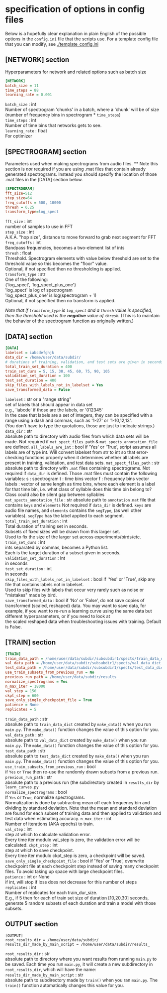 # specification of options in config files

Below is a hopefully clear explanation in plain English of the possible
options in the `config.ini` file that the scripts use.
For a template config file that you can modify, see 
[./template_config.ini](./template_cnfig.ini)

## [NETWORK] section
Hyperparameters for network and related options such as batch size

```ini
[NETWORK]
batch_size = 11
time_steps = 88
learning_rate = 0.001
```

`batch_size` : int  
    Number of spectrogram 'chunks' in a batch, where a 'chunk' will be of
    size (number of frequency bins in spectrogram * `time_steps`)  
`time_steps` : int  
    Number of time bins that networks gets to see.  
`learning_rate` : float  
    For optimizer

## [SPECTROGRAM] section
Parameters used when making spectrograms from audio files.
** Note this section is *not* required if you are using .mat
files that contain already generated spectrograms. Instead you
should specify the location of those .mat files in the [DATA]
section below.

```ini
[SPECTROGRAM]
fft_size=512
step_size=64
freq_cutoffs = 500, 10000
thresh = 6.25
transform_type=log_spect
```

`fft_size` : int  
    number of samples to use in FFT  
`step_size` : int  
    A.K.A. "hop size", distance to move forward to grab next segment for FFT  
`freq_cutoffs` : int  
    Bandpass frequencies, becomes a two-element list of ints  
`thresh` : float  
    Threshold. Spectrogram elements with value below threshold are set to
    the threshold value so this becomes the "floor" value.  
    Optional, if not specified then no thresholding is applied.  
`transform_type` : str  
    One of the following:  
    {'log_spect', 'log_spect_plus_one'}  
    'log_spect' is log of spectrogram  
    'log_spect_plus_one' is log(spectrogram + 1)  
    Optional, if not specified then no transform is applied.  

*Note that if `transform_type` is `log_spect` and a `thresh` value is specified,
then the threshold used is the **negative** value of `thresh`.* (This is to 
maintain the behavior of the spectrogram function as originally written.)

## [DATA] section

```ini
[DATA]
labelset = iabcdefghjk
data_dir = /home/user/data/subdir/
# durations of training, validation, and test sets are given in seconds
total_train_set_duration = 400
train_set_durs = 5, 15, 30, 45, 60, 75, 90, 105
validation_set_duration = 100
test_set_duration = 400
skip_files_with_labels_not_in_labelset = Yes
save_transformed_data = False
```

`labelset` : str or a "range string"  
    set of labels that should appear in data set  
    e.g., 'iabcde' if those are the labels, or '012345'  
    In the case that labels are a set of integers, they can be
    specified with a range using a dash and commas, such as
    '1-27' or '1-10,12,13'.  
    (You don't have to type the quotations, those are just to indicate
    strings.)  
`data_dir` : str  
    absolute path to directory with audio files from which data sets will
    be made.
    Not required if `mat_spect_files_path` & `mat_spects_annotation_file`
    are defined.
`all_labels_are_int` : bool
    if 'Yes' or 'True', script assumes all labels are of type int.
    Will convert labelset from str to int
    so that error-checking functions properly when it determines
    whether all labels are present in training, validation,  and
    test data sets.
`mat_spect_files_path` : str
    absolute path to directory with `.mat` files containing spectrograms.
    Not required if `data_dir` is defined.
    Those .mat files must contain the following variables:
        s : spectrogram
        t : time bins vector
        f : frequency bins vector
        labels : vector of same length as time bins, where each element
                 is a label for that time bin, 
                 i.e. what class of syllable does this time bin belong to?
                 Class could also be silent gap between syllables 
`mat_spects_annotation_file` : str
    absolute path to `annotation.mat` file that contains `keys` and `elements`
    Not required if `data_dir` is defined.
    `keys` are audio file names, and `elements` contains the `segType`,
    (as well other variables).
    `segType` has the label applied to each segment.
`total_train_set_duration` : int  
    Total duration of training set in seconds.  
    Subsets of fixed sizes will be drawn from this larger set.  
    Used to fix the size of the larger set across experiments/birds/etc.  
`train_set_durs` : int  
    ints separated by commas, becomes a Python list.  
    Each is the target duration of a subset given in seconds.  
`validation_set_duration` : int  
    in seconds  
`test_set_duration` : int  
    in seconds  
`skip_files_with_labels_not_in_labelset` : bool
    if 'Yes' or 'True', skip any file that contains labels not in labelset.  
    Used to skip files with labels that occur very rarely such as noise
    or "mistakes" made by bird.  
`save_transformed_data` : bool
    if 'No' or 'False', do not save copies of transformed (scaled, reshaped) data.
    You may want to save data, for example, if you want to re-run a learning curve 
    using the same data but different hyperparameters, or if you need to look at  
    the scaled reshaped data when troubleshooting issues with training.
    Default is False.

## [TRAIN] section

```ini
[TRAIN]
train_data_path = /home/user/data/subdir/subsubdir1/spects/train_data_dict
val_data_path = /home/user/data/subdir/subsubdir1/spects/val_data_dict
test_data_path = /home/user/data/subdir/subsubdir1/spects/test_data_dict
use_train_subsets_from_previous_run = No
previous_run_path = /home/user/data/subdir/results_
normalize_spectrograms = Yes
n_max_iter = 18000
val_step = 150
ckpt_step = 600
save_only_single_checkpoint_file = True
patience = None
replicates = 5
```

`train_data_path` : str  
    absolute path to `train_data_dict` created by `make_data()` when you run
    `main.py`. The `make_data()` function changes the value of this option
    for you.  
`val_data_path` : str  
    absolute path to `val_data_dict` created by `make_data()` when you run
    `main.py`. The `make_data()` function changes the value of this option
    for you.  
`test_data_path` : str  
    absolute path to `test_data_dict` created by `make_data()` when you run
    `main.py`. The `make_data()` function changes the value of this option
    for you.  
`use_train_subsets_from_previous_run` : bool  
    if `Yes` or `True` then re-use the randomly drawn subsets from a 
    previous run.  
`previous_run_path` : str  
    absolute path to a previous run (the subdirectory created in `results_dir`
    by `learn_curves.py`  
`normalize_spectrograms` : bool  
    If `Yes` or `True`, normalize spectrograms.  
    Normalization is done by subtracting mean off each frequency bin and
    dividing by standard deviation.
    Note that the mean and standard deviation are found for each subset
    of training data and then applied to validation and test data
    when estimating accuracy.
`n_max_iter` : int  
    Number of iterations (AKA epochs) to train.  
`val_step` : int  
    step at which to calculate validation error.  
    Every time iter modulo val_step is zero, the validation error
    will be calculated.
`ckpt_step` : int  
    step at which to save checkpoint.  
    Every time iter modulo ckpt_step is zero, a checkpoint will be
    saved.
`save_only_single_checkpoint_file` : bool
    if 'Yes' or 'True', overwrite checkpoint file at each checkpoint step 
    instead of saving many checkpoint files. To avoid taking up space with
    large checkpoint files.  
`patience` : int or None  
    if int, will stop if loss does not decrease for this number of steps  
`replicates` : int  
    Number of replicates for each train_dur_size.  
    E.g., if 5 then for each of train set size of duration [10,20,30] seconds, 
    generate 5 random subsets of each duration and train a model with those 
    subsets.  


## OUTPUT section

```
[OUTPUT]
root_results_dir = /home/user/data/subdir/
results_dir_made_by_main_script = /home/user/data/subdir/results_
```

`root_results_dir` : str  
    absolute path to directory where you want results from running
    `main.py` to be saved. Each time you run `main.py`, it will
    create a new subdirectory in `root_results_dir`, which will
    have the name:
`results_dir_made_by_main_script` : str  
    absolute path to subdirectory made by `train()` when you ran 
    `main.py`. The `train()` function automatically changes this
    value for you.